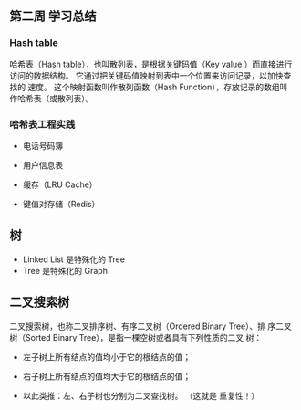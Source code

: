 ## 第二周 学习总结

### Hash table

哈希表（Hash table），也叫散列表，是根据关键码值（Key value ）而直接进行访问的数据结构。 它通过把关键码值映射到表中一个位置来访问记录，以加快查找的 速度。 这个映射函数叫作散列函数（Hash Function），存放记录的数组叫 作哈希表（或散列表）。

### 哈希表工程实践

- 电话号码簿

- 用户信息表

- 缓存（LRU Cache）

- 键值对存储（Redis）

## 树

- Linked List 是特殊化的 Tree 
- Tree 是特殊化的 Graph

## 二叉搜索树

二叉搜索树，也称二叉排序树、有序二叉树（Ordered Binary Tree）、排 序二叉树（Sorted Binary Tree），是指一棵空树或者具有下列性质的二叉 树：

- 左子树上所有结点的值均小于它的根结点的值；

- 右子树上所有结点的值均大于它的根结点的值；

- 以此类推：左、右子树也分别为二叉查找树。 （这就是 重复性！）


